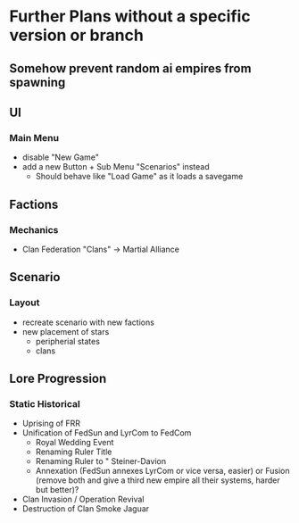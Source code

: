 # Further Plans without a specific version or branch

## Somehow prevent random ai empires from spawning

## UI
### Main Menu
- disable "New Game"
- add a new Button + Sub Menu "Scenarios" instead
    - Should behave like "Load Game" as it loads a savegame

## Factions
### Mechanics

- Clan Federation "Clans" -> Martial Alliance

## Scenario
### Layout

- recreate scenario with new factions
- new placement of stars
    - peripherial states
    - clans

## Lore Progression
### Static Historical

- Uprising of FRR
- Unification of FedSun and LyrCom to FedCom
    - Royal Wedding Event 
    - Renaming Ruler Title
    - Renaming Ruler to "<Forename> Steiner-Davion
    - Annexation (FedSun annexes LyrCom or vice versa, easier) or Fusion (remove both and give a third new empire all their systems, harder but better)?
- Clan Invasion / Operation Revival
- Destruction of Clan Smoke Jaguar